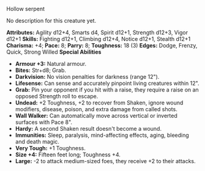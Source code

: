 Hollow serpent

No description for this creature yet.

**Attributes:** Agility d12+4, Smarts d4, Spirit d12+1, Strength d12+3,
Vigor d12+1
**Skills:** Fighting d12+1, Climbing d12+4, Notice d12+1, Stealth d12+1
**Charisma:** +4; **Pace:** 8; **Parry:** 8; **Toughness:** 18 (3)
**Edges:** Dodge, Frenzy, Quick, Strong Willed
**Special Abilities**
- **Armour +3:** Natural armour.
- **Bites:** Str+d8; Grab.
- **Darkvision:** No vision penalties for darkness (range 12").
- **Lifesense:** Can sense and accurately pinpoint living creatures
within 12".
- **Grab:** Pin your opponent if you hit with a raise, they require a
raise on an opposed Strength roll to escape.
- **Undead:** +2 Toughness, +2 to recover from Shaken, ignore wound
modifiers, disease, poison, and extra damage from called shots.
- **Wall Walker:** Can automatically move across vertical or inverted
surfaces with Pace 8".
- **Hardy:** A second Shaken result doesn't become a wound.
- **Immunities:** Sleep, paralysis, mind-affecting effects, aging,
bleeding and death magic.
- **Very Tough:** +1 Toughness.
- **Size +4:** Fifteen feet long; Toughness +4.
- **Large:** -2 to attack medium-sized foes, they receive +2 to their
attacks.


